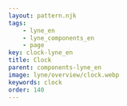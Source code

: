 ```yaml
---
layout: pattern.njk
tags: 
    - lyne_en
    - lyne_components_en
    - page
key: clock-lyne_en
title: Clock
parent: components-lyne_en
image: lyne/overview/clock.webp
keywords: clock
order: 140
---
```

